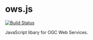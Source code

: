 ows.js
======

[![Build Status](https://travis-ci.org/OSGeo/ows.js.png?branch=master)](https://travis-ci.org/OSGeo/ows.js)

JavaScript libary for OGC Web Services.
